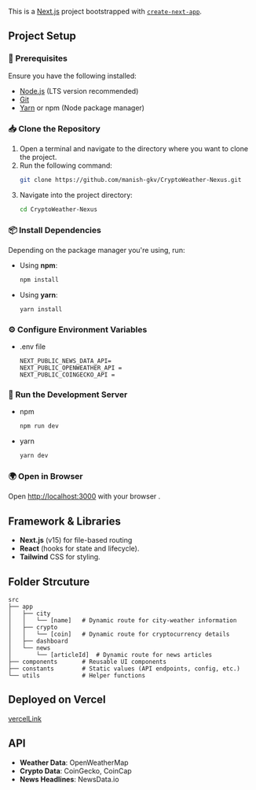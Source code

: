 This is a [Next.js](https://nextjs.org) project bootstrapped with [`create-next-app`](https://github.com/vercel/next.js/tree/canary/packages/create-next-app).

## Project Setup
### 🚀 Prerequisites
Ensure you have the following installed:
- [Node.js](https://nodejs.org/) (LTS version recommended)
- [Git](https://git-scm.com/)
- [Yarn](https://yarnpkg.com/) or npm (Node package manager)

### 📥 Clone the Repository
1. Open a terminal and navigate to the directory where you want to clone the project.
2. Run the following command:
   ```sh
   git clone https://github.com/manish-gkv/CryptoWeather-Nexus.git
3. Navigate into the project directory:
    ```sh
    cd CryptoWeather-Nexus
    
### 📦 Install Dependencies
Depending on the package manager you're using, run:

- Using **npm**:
    ```sh
    npm install

- Using **yarn**:
    ```sh
    yarn install
    
### ⚙️ Configure Environment Variables
- .env file
    ```
    NEXT_PUBLIC_NEWS_DATA_API=
    NEXT_PUBLIC_OPENWEATHER_API = 
    NEXT_PUBLIC_COINGECKO_API =
    ```
    
### 🏃 Run the Development Server
- npm
    ```sh
    npm run dev
- yarn
    ```sh
    yarn dev

### 🌍 Open in Browser

Open [http://localhost:3000](http://localhost:3000) with your browser .

## Framework & Libraries
- **Next.js** (v15) for file-based routing
- **React** (hooks for state and lifecycle).
- **Tailwind** CSS for styling.

## Folder Strcuture
```
src
├── app
│   ├── city
│   │   └── [name]   # Dynamic route for city-weather information
│   ├── crypto
│   │   └── [coin]   # Dynamic route for cryptocurrency details
│   ├── dashboard    
│   └── news
│       └── [articleId]  # Dynamic route for news articles
├── components       # Reusable UI components
├── constants        # Static values (API endpoints, config, etc.)
└── utils            # Helper functions 
```

## Deployed on Vercel
 [vercelLink](https://crypto-weather-nexus-gamma.vercel.app/)
 
## API
 - **Weather Data**: OpenWeatherMap 
 - **Crypto Data**: CoinGecko, CoinCap
 - **News Headlines**: NewsData.io


 